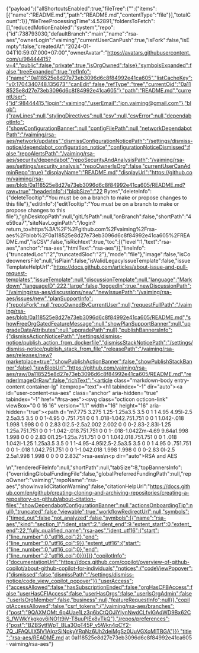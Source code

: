 {"payload":{"allShortcutsEnabled":true,"fileTree":{"":{"items":[{"name":"README.md","path":"README.md","contentType":"file"}],"totalCount":1}},"fileTreeProcessingTime":4.52891,"foldersToFetch":[],"reducedMotionEnabled":"system","repo":{"id":738793030,"defaultBranch":"main","name":"rsa-aes","ownerLogin":"vaiming","currentUserCanPush":true,"isFork":false,"isEmpty":false,"createdAt":"2024-01-04T10:59:07.000+07:00","ownerAvatar":"https://avatars.githubusercontent.com/u/98444415?v=4","public":false,"private":true,"isOrgOwned":false},"symbolsExpanded":false,"treeExpanded":true,"refInfo":{"name":"0a118525e8d27e73eb3096d6c8f84992e41ca605","listCacheKey":"v0:1704340748.135673","canEdit":false,"refType":"tree","currentOid":"0a118525e8d27e73eb3096d6c8f84992e41ca605"},"path":"README.md","currentUser":{"id":98444415,"login":"vaiming","userEmail":"jon.vaiming@gmail.com"},"blob":{"rawLines":null,"stylingDirectives":null,"csv":null,"csvError":null,"dependabotInfo":{"showConfigurationBanner":null,"configFilePath":null,"networkDependabotPath":"/vaiming/rsa-aes/network/updates","dismissConfigurationNoticePath":"/settings/dismiss-notice/dependabot_configuration_notice","configurationNoticeDismissed":false,"repoAlertsPath":"/vaiming/rsa-aes/security/dependabot","repoSecurityAndAnalysisPath":"/vaiming/rsa-aes/settings/security_analysis","repoOwnerIsOrg":false,"currentUserCanAdminRepo":true},"displayName":"README.md","displayUrl":"https://github.com/vaiming/rsa-aes/blob/0a118525e8d27e73eb3096d6c8f84992e41ca605/README.md?raw=true","headerInfo":{"blobSize":"22 Bytes","deleteInfo":{"deleteTooltip":"You must be on a branch to make or propose changes to this file"},"editInfo":{"editTooltip":"You must be on a branch to make or propose changes to this file"},"ghDesktopPath":null,"gitLfsPath":null,"onBranch":false,"shortPath":"4e59ca7","siteNavLoginPath":"/login?return_to=https%3A%2F%2Fgithub.com%2Fvaiming%2Frsa-aes%2Fblob%2F0a118525e8d27e73eb3096d6c8f84992e41ca605%2FREADME.md","isCSV":false,"isRichtext":true,"toc":[{"level":1,"text":"rsa-aes","anchor":"rsa-aes","htmlText":"rsa-aes"}],"lineInfo":{"truncatedLoc":"2","truncatedSloc":"2"},"mode":"file"},"image":false,"isCodeownersFile":null,"isPlain":false,"isValidLegacyIssueTemplate":false,"issueTemplateHelpUrl":"https://docs.github.com/articles/about-issue-and-pull-request-templates","issueTemplate":null,"discussionTemplate":null,"language":"Markdown","languageID":222,"large":false,"loggedIn":true,"newDiscussionPath":"/vaiming/rsa-aes/discussions/new","newIssuePath":"/vaiming/rsa-aes/issues/new","planSupportInfo":{"repoIsFork":null,"repoOwnedByCurrentUser":null,"requestFullPath":"/vaiming/rsa-aes/blob/0a118525e8d27e73eb3096d6c8f84992e41ca605/README.md","showFreeOrgGatedFeatureMessage":null,"showPlanSupportBanner":null,"upgradeDataAttributes":null,"upgradePath":null},"publishBannersInfo":{"dismissActionNoticePath":"/settings/dismiss-notice/publish_action_from_dockerfile","dismissStackNoticePath":"/settings/dismiss-notice/publish_stack_from_file","releasePath":"/vaiming/rsa-aes/releases/new?marketplace=true","showPublishActionBanner":false,"showPublishStackBanner":false},"rawBlobUrl":"https://github.com/vaiming/rsa-aes/raw/0a118525e8d27e73eb3096d6c8f84992e41ca605/README.md","renderImageOrRaw":false,"richText":"<article class=\"markdown-body entry-content container-lg\" itemprop=\"text\"><h1 tabindex=\"-1\" dir=\"auto\"><a id=\"user-content-rsa-aes\" class=\"anchor\" aria-hidden=\"true\" tabindex=\"-1\" href=\"#rsa-aes\"><svg class=\"octicon octicon-link\" viewBox=\"0 0 16 16\" version=\"1.1\" width=\"16\" height=\"16\" aria-hidden=\"true\"><path d=\"m7.775 3.275 1.25-1.25a3.5 3.5 0 1 1 4.95 4.95l-2.5 2.5a3.5 3.5 0 0 1-4.95 0 .751.751 0 0 1 .018-1.042.751.751 0 0 1 1.042-.018 1.998 1.998 0 0 0 2.83 0l2.5-2.5a2.002 2.002 0 0 0-2.83-2.83l-1.25 1.25a.751.751 0 0 1-1.042-.018.751.751 0 0 1-.018-1.042Zm-4.69 9.64a1.998 1.998 0 0 0 2.83 0l1.25-1.25a.751.751 0 0 1 1.042.018.751.751 0 0 1 .018 1.042l-1.25 1.25a3.5 3.5 0 1 1-4.95-4.95l2.5-2.5a3.5 3.5 0 0 1 4.95 0 .751.751 0 0 1-.018 1.042.751.751 0 0 1-1.042.018 1.998 1.998 0 0 0-2.83 0l-2.5 2.5a1.998 1.998 0 0 0 0 2.83Z\"></path></svg></a>rsa-aes</h1>\n<p dir=\"auto\">RSA and AES</p>\n</article>","renderedFileInfo":null,"shortPath":null,"tabSize":8,"topBannersInfo":{"overridingGlobalFundingFile":false,"globalPreferredFundingPath":null,"repoOwner":"vaiming","repoName":"rsa-aes","showInvalidCitationWarning":false,"citationHelpUrl":"https://docs.github.com/en/github/creating-cloning-and-archiving-repositories/creating-a-repository-on-github/about-citation-files","showDependabotConfigurationBanner":null,"actionsOnboardingTip":null},"truncated":false,"viewable":true,"workflowRedirectUrl":null,"symbols":{"timed_out":false,"not_analyzed":false,"symbols":[{"name":"rsa-aes","kind":"section_1","ident_start":2,"ident_end":9,"extent_start":0,"extent_end":22,"fully_qualified_name":"rsa-aes","ident_utf16":{"start":{"line_number":0,"utf16_col":2},"end":{"line_number":0,"utf16_col":9}},"extent_utf16":{"start":{"line_number":0,"utf16_col":0},"end":{"line_number":2,"utf16_col":0}}}]}},"copilotInfo":{"documentationUrl":"https://docs.github.com/copilot/overview-of-github-copilot/about-github-copilot-for-individuals","notices":{"codeViewPopover":{"dismissed":false,"dismissPath":"/settings/dismiss-notice/code_view_copilot_popover"}},"userAccess":{"accessAllowed":false,"hasSubscriptionEnded":false,"orgHasCFBAccess":false,"userHasCFIAccess":false,"userHasOrgs":false,"userIsOrgAdmin":false,"userIsOrgMember":false,"business":null,"featureRequestInfo":null}},"copilotAccessAllowed":false,"csrf_tokens":{"/vaiming/rsa-aes/branches":{"post":"9QAXMOMt_6p4Uae1Lz3q6bCtQOJiYIynNwdCLfvIGAdWD9Bx62CS_fWWkYkgkov6iNO1t9iV-T8uuPlEx8vTkQ"},"/repos/preferences":{"post":"BZBSytfWpT_BLa3OpT45P_v5Wkn4pCY2-7Q_JFAQUlX5lV1AIgzSiNpkyYRqNz6Uh2deiMgSz0UuVGXoMlTBGA"}}},"title":"rsa-aes/README.md at 0a118525e8d27e73eb3096d6c8f84992e41ca605 · vaiming/rsa-aes"}